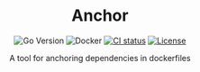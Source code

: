<div align="center">

# Anchor

![Go Version](https://img.shields.io/github/go-mod/go-version/SongStitch/anchor?style=flat-square&logo=go)
![Docker](https://img.shields.io/badge/Docker-%232496ED.svg?logo=docker&logoColor=white&style=flat-square)
[![CI status](https://img.shields.io/github/actions/workflow/status/songstitch/anchor/ci.yaml?branch=main&style=flat-square&logo=github)](https://github.com/SongStitch/anchor/actions?query=branch%3Amain)
[![License](https://img.shields.io/github/license/SongStitch/anchor?style=flat-square)](/LICENSE)

</div>

<div align="center">
A tool for anchoring dependencies in dockerfiles
</div>
